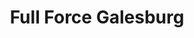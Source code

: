 ---
title: Full Force Galesburg
label: Shrimper
band:
    - John Darnielle
tracks:
    - New Britain
---